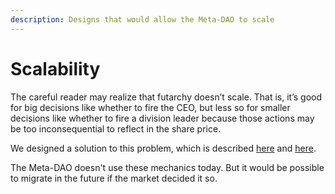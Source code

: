 ```yaml
---
description: Designs that would allow the Meta-DAO to scale
---
```


# Scalability

The careful reader may realize that futarchy doesn’t scale. That is, it’s good for big decisions like whether to fire the CEO, but less so for smaller decisions like whether to fire a division leader because those actions may be too inconsequential to reflect in the share price.

We designed a solution to this problem, which is described [here](https://github.com/metaDAOproject/Manifesto/blob/main/Manifesto.pdf) and [here](https://medium.com/@metaproph3t/from-corporations-to-nations-how-the-meta-dao-is-going-to-change-everything-part-3-16b3880fd86c).

The Meta-DAO doesn't use these mechanics today. But it would be possible to migrate in the future if the market decided it so.
